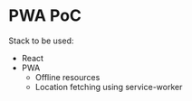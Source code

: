 # PWA PoC
Stack to be used:
- React
- PWA
    - Offline resources
    - Location fetching using service-worker